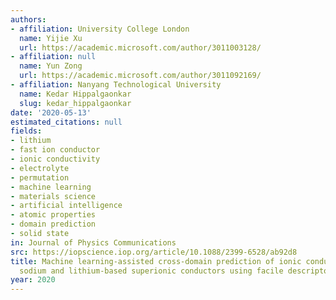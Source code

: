 ```yaml
---
authors:
- affiliation: University College London
  name: Yijie Xu
  url: https://academic.microsoft.com/author/3011003128/
- affiliation: null
  name: Yun Zong
  url: https://academic.microsoft.com/author/3011092169/
- affiliation: Nanyang Technological University
  name: Kedar Hippalgaonkar
  slug: kedar_hippalgaonkar
date: '2020-05-13'
estimated_citations: null
fields:
- lithium
- fast ion conductor
- ionic conductivity
- electrolyte
- permutation
- machine learning
- materials science
- artificial intelligence
- atomic properties
- domain prediction
- solid state
in: Journal of Physics Communications
src: https://iopscience.iop.org/article/10.1088/2399-6528/ab92d8
title: Machine learning-assisted cross-domain prediction of ionic conductivity in
  sodium and lithium-based superionic conductors using facile descriptors
year: 2020
---
```

